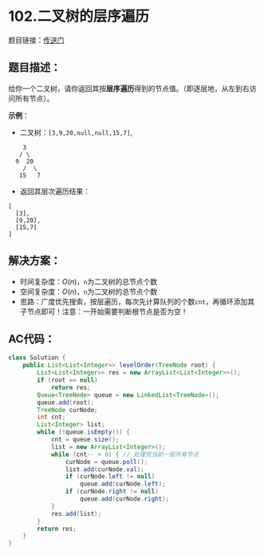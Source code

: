 # 102.二叉树的层序遍历
题目链接：[传送门](https://leetcode-cn.com/problems/binary-tree-level-order-traversal/)

## 题目描述：
给你一个二叉树，请你返回其按**层序遍历**得到的节点值。（即逐层地，从左到右访问所有节点）。

**示例**：

- 二叉树：`[3,9,20,null,null,15,7]`,

```
    3
   / \
  9  20
    /  \
   15   7
```

- 返回其层次遍历结果：

```
[
  [3],
  [9,20],
  [15,7]
]
```

## 解决方案：
- 时间复杂度：$O(n)$，`n`为二叉树的总节点个数
- 空间复杂度：$O(n)$，`n`为二叉树的总节点个数
- 思路：广度优先搜索，按层遍历，每次先计算队列的个数`cnt`，再循环添加其子节点即可！注意：一开始需要判断根节点是否为空！

## AC代码：
```java
class Solution {
	public List<List<Integer>> levelOrder(TreeNode root) {
		List<List<Integer>> res = new ArrayList<List<Integer>>();
		if (root == null)
			return res;
		Queue<TreeNode> queue = new LinkedList<TreeNode>();
		queue.add(root);
		TreeNode curNode;
		int cnt;
		List<Integer> list;
		while (!queue.isEmpty()) {
			cnt = queue.size();
			list = new ArrayList<Integer>();
			while (cnt-- > 0) { // 处理完当前一层所有节点
				curNode = queue.poll();
				list.add(curNode.val);
				if (curNode.left != null)
					queue.add(curNode.left);
				if (curNode.right != null)
					queue.add(curNode.right);
			}
			res.add(list);
		}
		return res;
	}
}
```
